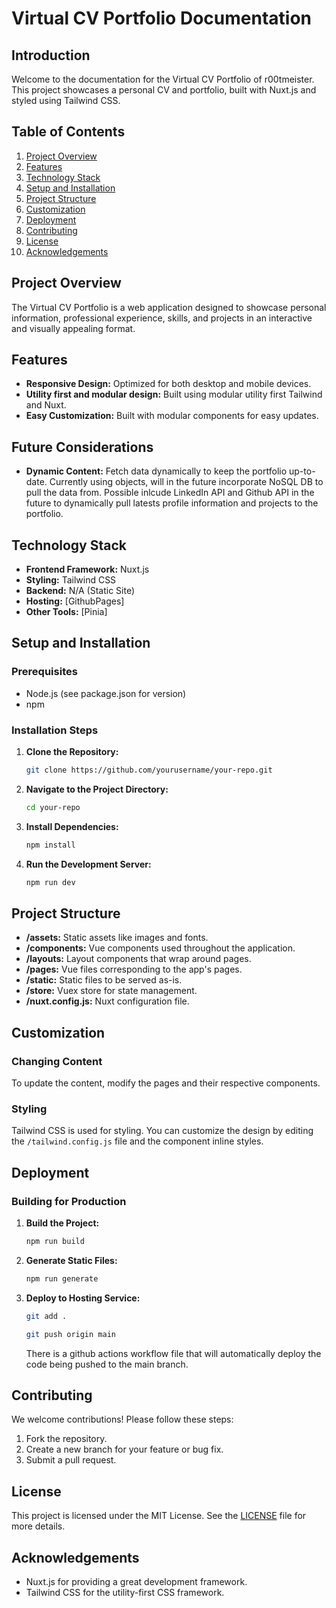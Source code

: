 # Virtual CV Portfolio Documentation

## Introduction
Welcome to the documentation for the Virtual CV Portfolio of r00tmeister. This project showcases a personal CV and portfolio, built with Nuxt.js and styled using Tailwind CSS.

## Table of Contents
1. [Project Overview](#project-overview)
2. [Features](#features)
3. [Technology Stack](#technology-stack)
4. [Setup and Installation](#setup-and-installation)
5. [Project Structure](#project-structure)
6. [Customization](#customization)
7. [Deployment](#deployment)
8. [Contributing](#contributing)
9. [License](#license)
10. [Acknowledgements](#acknowledgements)

## Project Overview
The Virtual CV Portfolio is a web application designed to showcase personal information, professional experience, skills, and projects in an interactive and visually appealing format.

## Features
- **Responsive Design:** Optimized for both desktop and mobile devices.
- **Utility first and modular design:** Built using modular utility first Tailwind and Nuxt.
- **Easy Customization:** Built with modular components for easy updates.

## Future Considerations
- **Dynamic Content:** Fetch data dynamically to keep the portfolio up-to-date. Currently using objects, will in the future incorporate NoSQL DB to pull the data from. Possible inlcude LinkedIn API and Github API in the future to dynamically pull latests profile information and projects to the portfolio.

## Technology Stack
- **Frontend Framework:** Nuxt.js
- **Styling:** Tailwind CSS
- **Backend:** N/A (Static Site)
- **Hosting:** [GithubPages]
- **Other Tools:** [Pinia]

## Setup and Installation
### Prerequisites
- Node.js (see package.json for version)
- npm

### Installation Steps
1. **Clone the Repository:**
   ```bash
   git clone https://github.com/yourusername/your-repo.git
   ```
2. **Navigate to the Project Directory:**
   ```bash
   cd your-repo
   ```
3. **Install Dependencies:**
   ```bash
   npm install
   ```
4. **Run the Development Server:**
   ```bash
   npm run dev
   ```

## Project Structure
- **/assets:** Static assets like images and fonts.
- **/components:** Vue components used throughout the application.
- **/layouts:** Layout components that wrap around pages.
- **/pages:** Vue files corresponding to the app's pages.
- **/static:** Static files to be served as-is.
- **/store:** Vuex store for state management.
- **/nuxt.config.js:** Nuxt configuration file.

## Customization
### Changing Content
To update the content, modify the pages and their respective components.

### Styling
Tailwind CSS is used for styling. You can customize the design by editing the `/tailwind.config.js` file and the component inline styles.

## Deployment
### Building for Production
1. **Build the Project:**
   ```bash
   npm run build
   ```
2. **Generate Static Files:**
   ```bash
   npm run generate
   ```
3. **Deploy to Hosting Service:**
   ```bash
   git add .
   ```
    ```bash
   git push origin main
   ```
   There is a github actions workflow file that will automatically deploy the code being pushed to the main branch.

## Contributing
We welcome contributions! Please follow these steps:
1. Fork the repository.
2. Create a new branch for your feature or bug fix.
3. Submit a pull request.

## License
This project is licensed under the MIT License. See the [LICENSE](LICENSE) file for more details.

## Acknowledgements
- Nuxt.js for providing a great development framework.
- Tailwind CSS for the utility-first CSS framework.
